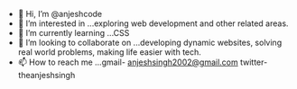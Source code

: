 - 👋 Hi, I’m @anjeshcode
- 👀 I’m interested in ...exploring web development and other related areas.
- 🌱 I’m currently learning ...CSS 
- 💞️ I’m looking to collaborate on ...developing dynamic websites, solving real world problems, making life easier with tech.
- 📫 How to reach me ...gmail- anjeshsingh2002@gmail.com twitter-theanjeshsingh

<!---
anjeshcode/anjeshcode is a ✨ special ✨ repository because its `README.md` (this file) appears on your GitHub profile.
You can click the Preview link to take a look at your changes.
--->

